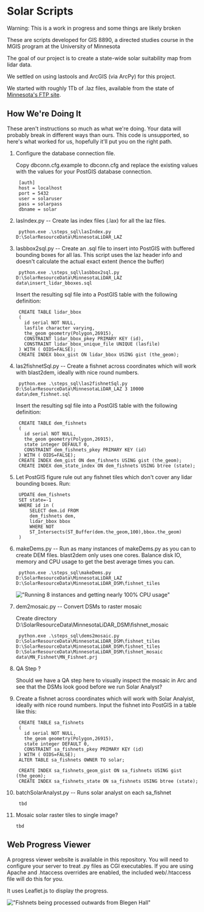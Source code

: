 Solar Scripts 
=============

Warning: This is a work in progress and some things are likely broken

These are scripts developed for GIS 8890, a directed studies course in the MGIS program at the University of Minnesota

The goal of our project is to create a state-wide solar suitability map from lidar data.

We settled on using lastools and ArcGIS (via ArcPy) for this project. 

We started with roughly 1Tb of .laz files, available from the state of [Minnesota's FTP site](http://www.mngeo.state.mn.us/chouse/elevation/lidar.html).


How We're Doing It
----------------------

These aren't instructions so much as what we're doing. Your data will probably break in different ways than ours. This code is unsupported, so here's what worked for us, hopefully it'll put you on the right path. 

1. Configure the database connection file. 
   
   Copy dbconn.cfg.example to dbconn.cfg and replace the existing values with the values for your PostGIS database connection.

        [auth]
        host = localhost
        port = 5432
        user = solaruser
        pass = solarpass
        dbname = solar
 
2. lasIndex.py -- Create las index files (.lax) for all the laz files.

        python.exe .\steps_sql\lasIndex.py D:\SolarResourceData\MinnesotaLiDAR_LAZ

3. lasbbox2sql.py -- Create an .sql file to insert into PostGIS with buffered bounding boxes for all las. This script uses the laz header info and doesn't calculate the actual exact extent (hence the buffer)

        python.exe .\steps_sql\lasbbox2sql.py D:\SolarResourceData\MinnesotaLiDAR_LAZ data\insert_lidar_bboxes.sql

    Insert the resulting sql file into a PostGIS table with the following definition:

        CREATE TABLE lidar_bbox
        (
          id serial NOT NULL,
          lasfile character varying,
          the_geom geometry(Polygon,26915),
          CONSTRAINT lidar_bbox_pkey PRIMARY KEY (id),
          CONSTRAINT lidar_bbox_unique_file UNIQUE (lasfile)
        ) WITH ( OIDS=FALSE);
        CREATE INDEX bbox_gist ON lidar_bbox USING gist (the_geom);

4. las2fishnetSql.py -- Create a fishnet across coordinates which will work with blast2dem, ideally with nice round numbers.

        python.exe .\steps_sql\las2fishnetSql.py D:\SolarResourceData\MinnesotaLiDAR_LAZ 3 10000 data\dem_fishnet.sql

    Insert the resulting sql file into a PostGIS table with the following definition:

        CREATE TABLE dem_fishnets
        (
          id serial NOT NULL,
          the_geom geometry(Polygon,26915),
          state integer DEFAULT 0,
          CONSTRAINT dem_fishnets_pkey PRIMARY KEY (id)
        ) WITH ( OIDS=FALSE);
        CREATE INDEX dem_gist ON dem_fishnets USING gist (the_geom);
        CREATE INDEX dem_state_index ON dem_fishnets USING btree (state);

5. Let PostGIS figure rule out any fishnet tiles which don't cover any lidar bounding boxes. Run: 

        UPDATE dem_fishnets 
        SET state=-1 
        WHERE id in (
            SELECT dem.id FROM 
            dem_fishnets dem, 
            lidar_bbox bbox
            WHERE NOT
            ST_Intersects(ST_Buffer(dem.the_geom,100),bbox.the_geom)
        )


6. makeDems.py -- Run as many instances of makeDems.py as you can to create DEM files. blast2dem only uses one cores. Balance disk IO, memory and CPU usage to get the best average times you can.

        python.exe .\steps_sql\makeDems.py D:\SolarResourceData\MinnesotaLiDAR_LAZ D:\SolarResourceData\MinnesotaLiDAR_DSM\fishnet_tiles 
        
    !["Running 8 instances and getting nearly 100% CPU usage"](https://raw.githubusercontent.com/stuporglue/solar_scripts/master/web/dev/img/Parallell_DSM_Creation.png "Running 8 instances and getting nearly 100% CPU usage")

7. dem2mosaic.py -- Convert DSMs to raster mosaic

    Create directory D:\SolarResourceData\MinnesotaLiDAR_DSM\fishnet_mosaic

        python.exe .\steps_sql\dems2mosaic.py D:\SolarResourceData\MinnesotaLiDAR_DSM\fishnet_tiles D:\SolarResourceData\MinnesotaLiDAR_DSM\fishnet_tiles D:\SolarResourceData\MinnesotaLiDAR_DSM\fishnet_mosaic data\MN_Fishnet\MN_Fishnet.prj

8. QA Step ? 

    Should we have a QA step here to visually inspect the mosaic in Arc and see that the DSMs look good before we run Solar Analyst? 

9. Create a fishnet across coordinates which will work with Solar Analyist, ideally with nice round numbers. Input the fishnet into PostGIS in a table like this:

        CREATE TABLE sa_fishnets
        (
          id serial NOT NULL,
          the_geom geometry(Polygon,26915),
          state integer DEFAULT 0,
          CONSTRAINT sa_fishnets_pkey PRIMARY KEY (id)
        ) WITH ( OIDS=FALSE);
        ALTER TABLE sa_fishnets OWNER TO solar;
            
        CREATE INDEX sa_fishnets_geom_gist ON sa_fishnets USING gist (the_geom);
        CREATE INDEX sa_fishnets_state ON sa_fishnets USING btree (state);

9. batchSolarAnalyst.py -- Runs solar analyst on each sa_fishnet

        tbd

10. Mosaic solar raster tiles to single image?

        tbd


Web Progress Viewer
------------------

A progress viewer website is available in this repository. You will need to configure your server to treat .py files as CGI executables. If you are using Apache and .htaccess overrides are enabled, the included web/.htaccess file will do this for you.

It uses Leaflet.js to display the progress.
 
!["Fishnets being processed outwards from Blegen Hall"](https://raw.githubusercontent.com/stuporglue/solar_scripts/master/web/dev/img/DSM_Progress_clipped.png "Fishnets being processed outwards from Blegen Hall")
